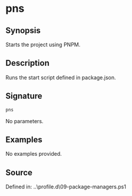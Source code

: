 # pns

## Synopsis

Starts the project using PNPM.

## Description

Runs the start script defined in package.json.

## Signature

```powershell
pns
```

No parameters.

## Examples

No examples provided.

## Source

Defined in: ..\profile.d\09-package-managers.ps1
